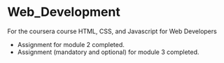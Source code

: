 # Web_Development
For the coursera course HTML, CSS, and Javascript for Web Developers
* Assignment for module 2 completed.
* Assignment (mandatory and optional) for module 3 completed.
